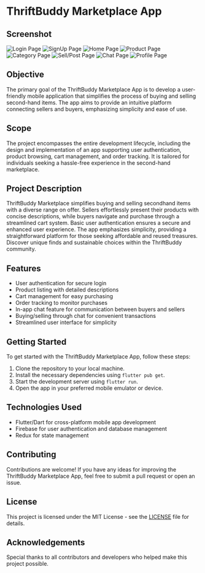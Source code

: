 # ThriftBuddy Marketplace App

## Screenshot
![Login Page](screenshots/login.png)
![SignUp Page](screenshots/signup.png)
![Home Page](screenshots/home.png)
![Product Page](screenshots/allproduct.png)
![Category Page](screenshots/category.png)
![Sell/Post Page](screenshots/sell.png)
![Chat Page](screenshots/chat.png)
![Profile Page](screenshots/profile.png)


## Objective
The primary goal of the ThriftBuddy Marketplace App is to develop a user-friendly mobile application that simplifies the process of buying and selling second-hand items. The app aims to provide an intuitive platform connecting sellers and buyers, emphasizing simplicity and ease of use.

## Scope
The project encompasses the entire development lifecycle, including the design and implementation of an app supporting user authentication, product browsing, cart management, and order tracking. It is tailored for individuals seeking a hassle-free experience in the second-hand marketplace.

## Project Description
ThriftBuddy Marketplace simplifies buying and selling secondhand items with a diverse range on offer. Sellers effortlessly present their products with concise descriptions, while buyers navigate and purchase through a streamlined cart system. Basic user authentication ensures a secure and enhanced user experience. The app emphasizes simplicity, providing a straightforward platform for those seeking affordable and reused treasures. Discover unique finds and sustainable choices within the ThriftBuddy community.

## Features
- User authentication for secure login
- Product listing with detailed descriptions
- Cart management for easy purchasing
- Order tracking to monitor purchases
- In-app chat feature for communication between buyers and sellers
- Buying/selling through chat for convenient transactions
- Streamlined user interface for simplicity

## Getting Started
To get started with the ThriftBuddy Marketplace App, follow these steps:
1. Clone the repository to your local machine.
2. Install the necessary dependencies using `flutter pub get`.
3. Start the development server using `flutter run`.
4. Open the app in your preferred mobile emulator or device.

## Technologies Used
- Flutter/Dart for cross-platform mobile app development
- Firebase for user authentication and database management
- Redux for state management

## Contributing
Contributions are welcome! If you have any ideas for improving the ThriftBuddy Marketplace App, feel free to submit a pull request or open an issue.

## License
This project is licensed under the MIT License - see the [LICENSE](LICENSE) file for details.

## Acknowledgements
Special thanks to all contributors and developers who helped make this project possible.

